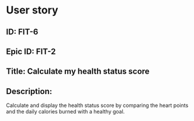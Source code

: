 # User story
## ID: FIT-6
## Epic ID: FIT-2
## Title: Calculate my health status score
## Description:
Calculate and display the health status score by comparing the heart points and the daily calories burned with a healthy goal.